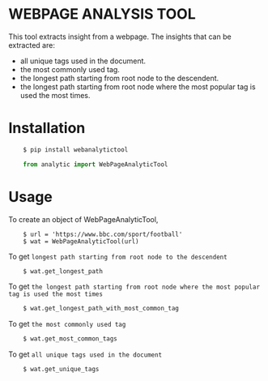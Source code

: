 # WEBPAGE ANALYSIS TOOL

This tool extracts insight from a webpage. The insights that can be extracted are:
- all unique tags used in the document.
- the most commonly used tag.
- the longest path starting from root node to the descendent.
- the longest path starting from root node where the most popular tag is used the most times.

# Installation 

``` python
    $ pip install webanalytictool
```

``` python
    from analytic import WebPageAnalyticTool
```

# Usage
To create an object of WebPageAnalyticTool,
```
    $ url = 'https://www.bbc.com/sport/football'
    $ wat = WebPageAnalyticTool(url)
```

To get `longest path starting from root node to the descendent`
``` python
    $ wat.get_longest_path
```

To get `the longest path starting from root node where the most popular tag is used the most times`

``` python
    $ wat.get_longest_path_with_most_common_tag
```

To get `the most commonly used tag`

``` python
    $ wat.get_most_common_tags
```

To get `all unique tags used in the document`

``` python
    $ wat.get_unique_tags
```